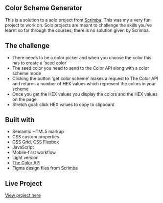 ## Color Scheme Generator

This is a solution to a solo project from [Scrimba](https://www.scrimba.com).
This was my a very fun project to work on.
Solo projects are meant to challenge the skills you've learnt so far through the courses; there is no solution given by Scrimba.

## The challenge

- There needs to be a color picker and when you choose the color this has to create a 'seed color'
- The seed color you need to send to the Color API along with a color scheme mode
- Clicking the button 'get color scheme' makes a request to The Color API and returns a number of HEX values which represent the colors in your scheme
- Once you get the HEX values you display the colors and the HEX values on the page
- Stretch goal: click HEX values to copy to clipboard

## Built with

- Semantic HTML5 markup
- CSS custom properties 
- CSS Grid, CSS Flexbox
- JavaScript
- Mobile-first workflow
- Light version
- [The Color API](https://www.thecolorapi.com/)
- Figma design files from Scrimba

## Live Project
[View project here](https://vladeanclaudiu.github.io/color-generator/)

